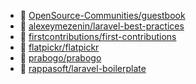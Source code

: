 - 📄 [OpenSource-Communities/guestbook](https://github.com/OpenSource-Communities/guestbook)
- 📄 [alexeymezenin/laravel-best-practices](https://github.com/alexeymezenin/laravel-best-practices)
- 📄 [firstcontributions/first-contributions](https://github.com/firstcontributions/first-contributions)
- 📄 [flatpickr/flatpickr](https://github.com/flatpickr/flatpickr)
- 📄 [prabogo/prabogo](https://github.com/prabogo/prabogo)
- 📄 [rappasoft/laravel-boilerplate](https://github.com/rappasoft/laravel-boilerplate)

